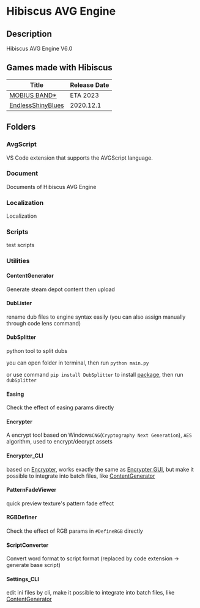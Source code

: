 # Hibiscus AVG Engine

## Description

Hibiscus AVG Engine V6.0

## Games made with Hibiscus

| Title                                                            | Release Date |
| ---------------------------------------------------------------- | ------------ |
| [MOBIUS BAND*](https://store.steampowered.com/app/2123380/)      | ETA 2023     |
| [EndlessShinyBlues](https://store.steampowered.com/app/1315620/) | 2020.12.1    |

## Folders

### AvgScript

VS Code extension that supports the AVGScript language.

### Document

Documents of Hibiscus AVG Engine

### Localization

Localization

### Scripts

test scripts

### Utilities

#### ContentGenerator

Generate steam depot content then upload

#### DubLister

rename dub files to engine syntax easily (you can also assign manually through code lens command)

#### DubSplitter

python tool to split dubs

you can open folder in terminal, then run `python main.py`

or use command `pip install DubSplitter` to install [package](https://pypi.org/project/DubSplitter/), then run `dubSplitter`

#### Easing

Check the effect of easing params directly

#### Encrypter

A encrypt tool based on Windows`CNG`(`Cryptography Next Generation`), `AES` algorithm, used to encrypt/decrypt assets

#### Encrypter_CLI

based on [Encrypter](https://github.com/defisym/OpenFusionExamples/tree/master/Extensions/Encrypter), works exactly the same as [Encrypter GUI](https://github.com/defisym/HibiscusAVGEngine/tree/main/Utilities/Encrypter), but make it possible to integrate into batch files, like [ContentGenerator](https://github.com/defisym/HibiscusAVGEngine/tree/main/Utilities/ContentGenerator)

#### PatternFadeViewer

quick preview texture's pattern fade effect

#### RGBDefiner

Check the effect of RGB params in `#DefineRGB` directly

#### ScriptConverter

Convert word format to script format (replaced by code extension -> generate base script)

#### Settings_CLI

edit ini files by cli, make it possible to integrate into batch files, like [ContentGenerator](https://github.com/defisym/HibiscusAVGEngine/tree/main/Utilities/ContentGenerator)

